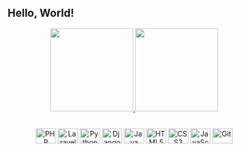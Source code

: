 ## Hello, World!

<div align="center">
  <a href="https://github.com/eduardoranucci">
  <img height="165em" src="https://github-readme-stats.vercel.app/api?username=eduardoranucci&show_icons=true&theme=dark&include_all_commits=true&count_private=true"/>
  <img height="165em" src="https://github-readme-stats.vercel.app/api/top-langs/?username=eduardoranucci&layout=compact&langs_count=7&theme=dark"/>
</div>
  
<div align="center" style="display: inline_block"><br>

  <a href='https://www.php.net' target="blank"><img align="center" alt="PHP" height="30" width="40" src="https://cdn.jsdelivr.net/gh/devicons/devicon@latest/icons/php/php-original.svg"/></a>
  <a href='https://laravel.com' target="blank"><img align="center" alt="Laravel" height="30" width="40" src="https://cdn.jsdelivr.net/gh/devicons/devicon@latest/icons/laravel/laravel-original.svg"/></a>
  <a href='https://www.python.org' target="blank"><img align="center" alt="Python" height="30" width="40" src="https://cdn.jsdelivr.net/gh/devicons/devicon/icons/python/python-original.svg"/></a>
  <a href='https://www.djangoproject.com' target="blank"><img align="center" alt="Django" height="30" width="40" src="https://cdn.jsdelivr.net/gh/devicons/devicon/icons/django/django-plain.svg"/></a>
  <a href='https://www.java.com/pt-BR/' target="blank"><img align="center" alt="Java" height="30" width="40" src="https://cdn.jsdelivr.net/gh/devicons/devicon@latest/icons/java/java-original.svg"/></a>
  <a href='https://www.w3.org/standards/' target="blank"><img align="center" alt="HTML5" height="30" width="40" src="https://cdn.jsdelivr.net/gh/devicons/devicon/icons/html5/html5-original.svg"/></a>
  <a href='https://www.w3.org/standards/' target="blank"><img align="center" alt="CSS3" height="30" width="40" src="https://cdn.jsdelivr.net/gh/devicons/devicon/icons/css3/css3-original.svg"/></a>
  <a href='https://www.javascript.com' target="blank"><img align="center" alt="JavaScipt" height="30" width="40" src="https://cdn.jsdelivr.net/gh/devicons/devicon/icons/javascript/javascript-original.svg"/></a>
  <a href='https://git-scm.com' target="blank"><img align="center" alt="Git" height="30" width="40" src="https://cdn.jsdelivr.net/gh/devicons/devicon/icons/git/git-original.svg"/></a>
  <!-- 
  <img align="right" alt="Icon-gif" height="100" width="100" src="https://media0.giphy.com/media/jW3Xyd4HEtzGc6Oz2D/giphy.gif?cid=790b76110e1309131198be7a0294bc81946be3ab7ea87600&rid=giphy.gif&ct=s"/>
  -->
</div>
  
  ##
